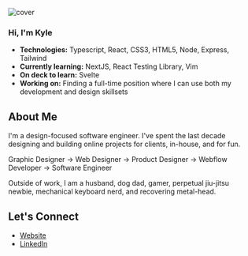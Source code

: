 ![cover](https://github.com/kyle-kettler/kyle-kettler/assets/126023512/7cf0414a-c3ef-483e-8fdc-af4a97b4ea73)

### Hi, I'm Kyle
- **Technologies:** Typescript, React, CSS3, HTML5, Node, Express, Tailwind
- **Currently learning:** NextJS, React Testing Library, Vim
- **On deck to learn:** Svelte
- **Working on:** Finding a full-time position where I can use both my development and design skillsets

## About Me
I'm a design-focused software engineer. I've spent the last decade designing and building online projects for clients, in-house, and for fun.

Graphic Designer → Web Designer → Product Designer → Webflow Developer → Software Engineer 

Outside of work, I am a husband, dog dad, gamer, perpetual jiu-jitsu newbie, mechanical keyboard nerd, and recovering metal-head.

## Let's Connect 
- [Website](https://www.kylekettler.com/)
- [LinkedIn](https://www.linkedin.com/in/kylekettler/)

